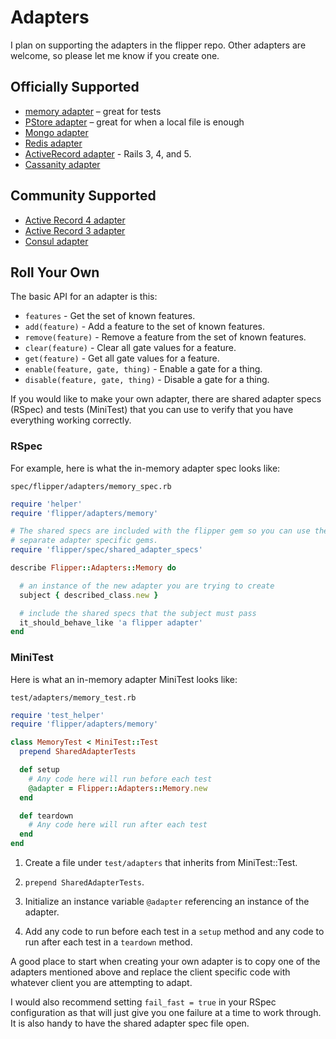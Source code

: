 # Adapters

I plan on supporting the adapters in the flipper repo. Other adapters are welcome, so please let me know if you create one.

## Officially Supported

* [memory adapter](https://github.com/jnunemaker/flipper/blob/master/lib/flipper/adapters/memory.rb) – great for tests
* [PStore adapter](https://github.com/jnunemaker/flipper/blob/master/lib/flipper/adapters/pstore.rb) – great for when a local file is enough
* [Mongo adapter](https://github.com/jnunemaker/flipper/blob/master/docs/mongo)
* [Redis adapter](https://github.com/jnunemaker/flipper/blob/master/docs/redis)
* [ActiveRecord adapter](https://github.com/jnunemaker/flipper/blob/master/docs/active_record) - Rails 3, 4, and 5.
* [Cassanity adapter](https://github.com/jnunemaker/flipper-cassanity)

## Community Supported

* [Active Record 4 adapter](https://github.com/bgentry/flipper-activerecord)
* [Active Record 3 adapter](https://github.com/blueboxjesse/flipper-activerecord)
* [Consul adapter](https://github.com/gdavison/flipper-consul)

## Roll Your Own

The basic API for an adapter is this:

* `features` - Get the set of known features.
* `add(feature)` - Add a feature to the set of known features.
* `remove(feature)` - Remove a feature from the set of known features.
* `clear(feature)` - Clear all gate values for a feature.
* `get(feature)` - Get all gate values for a feature.
* `enable(feature, gate, thing)` - Enable a gate for a thing.
* `disable(feature, gate, thing)` - Disable a gate for a thing.

If you would like to make your own adapter, there are shared adapter specs (RSpec) and tests (MiniTest) that you can use to verify that you have everything working correctly.

### RSpec
For example, here is what the in-memory adapter spec looks like:

`spec/flipper/adapters/memory_spec.rb`

```ruby
require 'helper'
require 'flipper/adapters/memory'

# The shared specs are included with the flipper gem so you can use them in
# separate adapter specific gems.
require 'flipper/spec/shared_adapter_specs'

describe Flipper::Adapters::Memory do

  # an instance of the new adapter you are trying to create
  subject { described_class.new }

  # include the shared specs that the subject must pass
  it_should_behave_like 'a flipper adapter'
end
```

### MiniTest

Here is what an in-memory adapter MiniTest looks like:

`test/adapters/memory_test.rb`

```ruby
require 'test_helper'
require 'flipper/adapters/memory'

class MemoryTest < MiniTest::Test
  prepend SharedAdapterTests

  def setup
    # Any code here will run before each test
    @adapter = Flipper::Adapters::Memory.new
  end

  def teardown
    # Any code here will run after each test
  end
end
```
1. Create a file under `test/adapters` that inherits from MiniTest::Test.

2. `prepend SharedAdapterTests`.

3. Initialize an instance variable `@adapter` referencing an instance of the adapter.

4. Add any code to run before each test in a `setup` method and any code to run after each test in a `teardown` method.

A good place to start when creating your own adapter is to copy one of the adapters mentioned above and replace the client specific code with whatever client you are attempting to adapt.

I would also recommend setting `fail_fast = true` in your RSpec configuration as that will just give you one failure at a time to work through. It is also handy to have the shared adapter spec file open.
